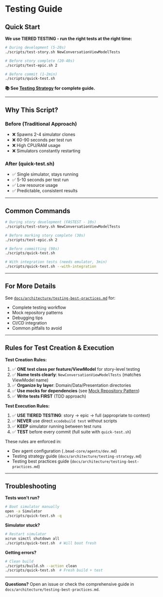 # Testing Guide

## Quick Start

**We use TIERED TESTING - run the right tests at the right time:**

```bash
# During development (5-20s)
./scripts/test-story.sh NewConversationViewModelTests

# Before story complete (20-40s)
./scripts/test-epic.sh 2

# Before commit (1-2min)
./scripts/quick-test.sh
```

**📚 See [Testing Strategy](../docs/architecture/testing-strategy.md) for complete guide.**

---

## Why This Script?

### Before (Traditional Approach)
- ❌ Spawns 2-4 simulator clones
- ❌ 60-90 seconds per test run
- ❌ High CPU/RAM usage
- ❌ Simulators constantly restarting

### After (quick-test.sh)
- ✅ Single simulator, stays running
- ✅ 5-10 seconds per test run
- ✅ Low resource usage
- ✅ Predictable, consistent results

---

## Common Commands

```bash
# During story development (FASTEST - 10s)
./scripts/test-story.sh NewConversationViewModelTests

# Before marking story complete (30s)
./scripts/test-epic.sh 2

# Before committing (90s)
./scripts/quick-test.sh

# With integration tests (needs emulator, 3min)
./scripts/quick-test.sh --with-integration
```

---

## For More Details

See [`docs/architecture/testing-best-practices.md`](../docs/architecture/testing-best-practices.md) for:
- Complete testing workflow
- Mock repository patterns
- Debugging tips
- CI/CD integration
- Common pitfalls to avoid

---

## Rules for Test Creation & Execution

**Test Creation Rules:**
1. ✅ **ONE test class per feature/ViewModel** for story-level testing
2. ✅ **Name tests clearly**: `NewConversationViewModelTests` (matches ViewModel name)
3. ✅ **Organize by layer**: Domain/Data/Presentation directories
4. ✅ **Use mocks for dependencies** (see [Mock Repository Pattern](../docs/architecture/testing-best-practices.md))
5. ✅ **Write tests FIRST** (TDD approach)

**Test Execution Rules:**
1. ✅ **USE TIERED TESTING**: story → epic → full (appropriate to context)
2. ✅ **NEVER** use direct `xcodebuild test` without scripts
3. ✅ **KEEP** simulator running between test runs
4. ✅ **TEST** before every commit (full suite with `quick-test.sh`)

These rules are enforced in:
- Dev agent configuration (`.bmad-core/agents/dev.md`)
- Testing strategy guide (`docs/architecture/testing-strategy.md`)
- Testing best practices guide (`docs/architecture/testing-best-practices.md`)

---

## Troubleshooting

**Tests won't run?**
```bash
# Boot simulator manually
open -a Simulator
./scripts/quick-test.sh -q
```

**Simulator stuck?**
```bash
# Restart simulator
xcrun simctl shutdown all
./scripts/quick-test.sh  # Will boot fresh
```

**Getting errors?**
```bash
# Clean build
./scripts/build.sh --action clean
./scripts/quick-test.sh  # Fresh build + test
```

---

**Questions?** Open an issue or check the comprehensive guide in `docs/architecture/testing-best-practices.md`.

